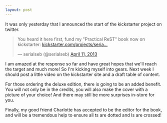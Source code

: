 ```yaml
---
layout: post
---
```

It was only yesterday that I announced the start of the kickstarter project on twitter.
<blockquote class="twitter-tweet"><p>You heard it here first, fund my "Practical ReST" book now on kickstarter: <a href="http://t.co/uaLqkDER4W" title="http://www.kickstarter.com/projects/serialseb/practical-rest-building-hypermedia-systems">kickstarter.com/projects/seria…</a></p>&mdash; serialseb (@serialseb) <a href="https://twitter.com/serialseb/status/322387173150183425">April 11, 2013</a></blockquote>
<script async="async" src="//platform.twitter.com/widgets.js" charset="utf-8"><!----></script>

I am amazed at the response so far and have great hopes that we'll reach the target and much more! So I'm kicking
myself into gears. Next week I should post a little video on the kickstarter site and a draft table of content.

For those ordering the deluxe edition, there is going to be an added benefit. You will not only be in the credits,
you will also make the cover with a picture of your choice! And there may still be more surprises in-store for you.

Finally, my good friend Charlotte has accepted to be the editor for the book, and will be a tremendous help to ensure
all ts are dotted and Is are crossed!
